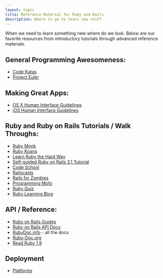 ```yaml
---
layout: topic
title: Reference Material for Ruby and Rails
description: Where to go to learn new stuff
---
```


When we need to learn something new where do we look.  Below are our favorite
resources from introductory tutorials through advanced reference materials.

## General Programming Awesomeness:
* [Code Katas](http://codekata.pragprog.com/2007/01/code_kata_backg.html#more)
* [Project Euler](http://projecteuler.net/)

## Making Great Apps:
* [OS X Human Interface Guidelines](http://developer.apple.com/library/mac/#documentation/UserExperience/Conceptual/AppleHIGuidelines/Intro/Intro.html)
* [iOS Human Interface Guidelines](http://developer.apple.com/library/ios/#documentation/UserExperience/Conceptual/MobileHIG/AppDesign/AppDesign.html#//apple_ref/doc/uid/TP40006556-CH19-SW1)

## Ruby and Ruby on Rails Tutorials / Walk Throughs:
* [Ruby Monk](http://rubymonk.com/)
* [Ruby Koans](http://rubykoans.com/)
* [Learn Ruby the Hard Way](http://ruby.learncodethehardway.org/)
* [Self-guided Ruby on Rails 3.1 Tutorial](http://www.devalot.com/articles/2011/11/ror-example)
* [Code School](http://codeschool.com/)
* [Railscasts](http://railscasts.com/)
* [Rails for Zombies](http://railsforzombies.org/)
* [Programming Mofo](http://programming-motherfucker.com/become.html#Ruby)
* [Ruby Quiz](http://rubyquiz.com/)
* [Ruby Learning Blog](http://rubylearning.com/)

## API / Reference:
* [Ruby on Rails Guides](http://guides.rubyonrails.org/)
* [Ruby on Rails API Docs](http://api.rubyonrails.org/)
* [RubyDoc.info](http://rdoc.info/) - all the docs
* [Ruby-Doc.org](http://www.ruby-doc.org/)
* [Read Ruby 1.9](http://ruby.runpaint.org/)

## Deployment
* [Platforms](/topics/deployment-platforms.html)
